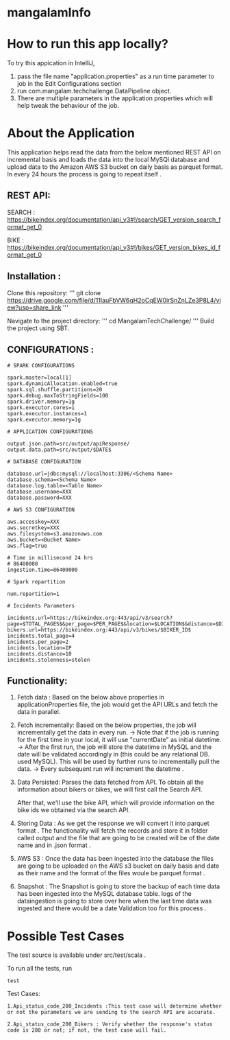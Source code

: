 # mangalamInfo

# How to run this app locally?

To try this appication in IntelliJ,

1. pass the file name "application.properties" as a run time parameter to job in the Edit Configurations section
2. run com.mangalam.techchallenge.DataPipeline object.
3. There are multiple parameters in the application properties which will help tweak the behaviour of the job.


# About the Application

This application helps read the data from the below mentioned REST API on incremental basis and loads the data into the local MySQl database
and upload data to the Amazon AWS S3 bucket on daily basis as parquet format. In every 24 hours the process is going to repeat itself .


REST API:
---------
SEARCH :
https://bikeindex.org/documentation/api_v3#!/search/GET_version_search_format_get_0   

BIKE :
https://bikeindex.org/documentation/api_v3#!/bikes/GET_version_bikes_id_format_get_0

Installation :
---------
Clone this repository:
    '''
    git clone https://drive.google.com/file/d/11IauFbVW6qH2oCqEW0irSnZnLZe3P8L4/view?usp=share_link
    '''

Navigate to the project directory:
    '''
    cd MangalamTechChallenge/
    '''
Build the project using SBT.

CONFIGURATIONS :
---------

    # SPARK CONFIGURATIONS

    spark.master=local[1]
    spark.dynamicAllocation.enabled=true
    spark.sql.shuffle.partitions=20
    spark.debug.maxToStringFields=100
    spark.driver.memory=1g
    spark.executor.cores=1
    spark.executor.instances=1
    spark.executor.memory=1g

    # APPLICATION CONFIGURATIONS

    output.json.path=src/output/apiResponse/
    output.data.path=src/output/$DATE$
    
    # DATABASE CONFIGURATION
    
    database.url=jdbc:mysql://localhost:3306/<Schema Name>
    database.schema=<Schema Name>
    database.log.table=<Table Name>
    database.username=XXX
    database.password=XXX
    
    # AWS S3 CONFIGURATION
    
    aws.accesskey=XXX
    aws.secretkey=XXX
    aws.filesystem=s3.amazonaws.com
    aws.bucket=<Bucket Name>
    aws.flag=true
    
    # Time in millisecond 24 hrs
    # 86400000
    ingestion.time=86400000
    
    # Spark repartition
    
    num.repartition=1
    
    # Incidents Parameters
    
    incidents.url=https://bikeindex.org:443/api/v3/search?page=$TOTAL_PAGES$&per_page=$PER_PAGE$&location=$LOCATION$&distance=$DISTANCE$&stolenness=$STOLEN$
    bikers.url=https://bikeindex.org:443/api/v3/bikes/$BIKER_ID$
    incidents.total_page=4
    incidents.per_page=2
    incidents.location=IP
    incidents.distance=10
    incidents.stolenness=stolen

Functionality:
----------------------
1. Fetch data : Based on the below above properties in applicationProperties file,
    the job would get the API URLs and fetch the data in parallel. 


2. Fetch incrementally: Based on the below properties, the job will incrementally get the data in every run.
    -> Note that if the job is running for the first time in your local,
        it will use "currentDate" as initial datetime.
    -> After the first run, the job will store the datetime in MySQL and the date will be validated accordingly in 
    (this could be any relational DB. used MySQL). This will be used by further runs to incrementally pull the data.
       -> Every subsequent run will increment the datetime . 


3. Data Persisted: Parses the data fetched from API.
    To obtain all the information about bikers or bikes, we will first call the Search API.

    After that, we'll use the bike API, which will provide information on the bike ids we obtained via the search API.
    
   

4. Storing Data :  As we get the response we will convert it into parquet format . The functionality will fetch the records 
    and store it in folder called output and the file that are going to be created will be of the date name and in .json format .


5. AWS S3 : Once the data has been ingested into the database the files are going to be uploaded on the AWS s3 bucket on daily basis and date as their name
and the format of the files woule be parquet format .


6. Snapshot : The Snapshot is going to store the backup of each time data has been ingested into the MySQL database table.
    logs of the dataingestion is going to store over here when the last time data was ingested and there would be a date Validation too 
    for this process .


# Possible Test Cases 



The test source is available under src/test/scala .

To run all the tests, run
```
test 
```
Test Cases:

    1.Api_status_code_200_Incidents :This test case will determine whether or not the parameters we are sending to the search API are accurate.

    2.Api_status_code_200_Bikers : Verify whether the response's status code is 200 or not; if not, the test case will fail.


